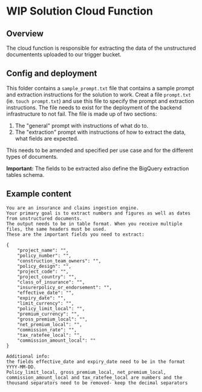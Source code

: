 # WIP Solution Cloud Function

## Overview

The cloud function is responsible for extracting the data of the unstructured documentents uploaded to our trigger bucket.

## Config and deployment

This folder contains a `sample_prompt.txt` file that contains a sample prompt and extraction instructions for the solution to work. Creat a file `prompt.txt` (ie. `touch prompt.txt`) and use this file to specify the prompt and extraction instructions. The file needs to exist for the deployment of the backend infrastructure to not fail. The file is made up of two sections:

1. The "general" prompt with instructions of what do to.
2. The "extraction" prompt with instructions of how to extract the data, what fields are expected.

This needs to be amended and specified per use case and for the different types of documents.

**Important:** The fields to be extracted also define the BigQuery extraction tables schema.

## Example content

```
You are an insurance and claims ingestion engine.
Your primary goal is to extract numbers and figures as well as dates from unstructured documents.
The output needs to be in table format. When you receive multiple files, the same headers must be used.
These are the important fields you need to extract:

{
    "project_name": "",
    "policy_number": "",
    "construction_team_owners": "",
    "policy_design": "",
    "project_code": "",
    "project_country": "",
    "class_of_insurance": "",
    "insurerpolicy_or_endorsement": "",
    "effective_date": "",
    "expiry_date": "",
    "limit_currency": "",
    "policy_limit_local": "",
    "premium_currency": "",
    "gross_premium_local": "",
    "net_premium_local": "",
    "commission_rate": "",
    "tax_ratefee_local": "",
    "commission_amount_local": ""
}

Additional info:
the fields effective_date and expiry_date need to be in the format YYYY-MM-DD.
Policy_limit_local, gross_premium_local, net_premium_local, commission_amount_local and tax_ratefee_local are numbers and the thousand separators need to be removed- keep the decimal separators
```
